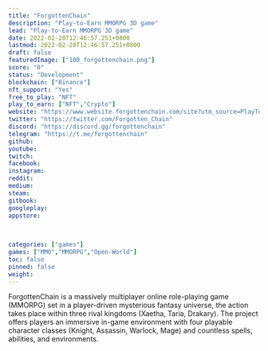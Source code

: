 ```yaml
---
title: "ForgottenChain"
description: "Play-to-Earn MMORPG 3D game"
lead: "Play-to-Earn MMORPG 3D game"
date: 2022-02-28T12:46:57.251+0800
lastmod: 2022-02-28T12:46:57.251+0800
draft: false
featuredImage: ["100_forgottenchain.png"]
score: "0"
status: "Development"
blockchain: ["Binance"]
nft_support: "Yes"
free_to_play: "NFT"
play_to_earn: ["NFT","Crypto"]
website: "https://www.website.forgottenchain.com/site?utm_source=PlayToEarn.net&utm_medium=organic&utm_campaign=gamepage"
twitter: "https://twitter.com/Forgotten_Chain"
discord: "https://discord.gg/forgottenchain"
telegram: "https://t.me/forgottenchain"
github: 
youtube: 
twitch: 
facebook: 
instagram: 
reddit: 
medium: 
steam: 
gitbook: 
googleplay: 
appstore: 

  
    
categories: ["games"]
games: ["MMO","MMORPG","Open-World"]
toc: false
pinned: false
weight: 
---
```

ForgottenChain is a massively multiplayer online role-playing game (MMORPG) set in a player-driven mysterious fantasy universe, the action takes place within three rival kingdoms (Xaetha, Taria, Drakary). The project offers players an immersive in-game environment with four playable character classes (Knight, Assassin, Warlock, Mage) and countless spells, abilities, and environments.